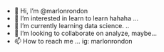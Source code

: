 - 👋 Hi, I’m @marlonrondon
- 👀 I’m interested in learn to learn hahaha ...
- 🌱 I’m currently learning data science. ..
- 💞️ I’m looking to collaborate on analyze, maybe...
- 📫 How to reach me ... ig: marlonrondon 

<!---
marlonrondon/marlonrondon is a ✨ special ✨ repository because its `README.md` (this file) appears on your GitHub profile.
You can click the Preview link to take a look at your changes.
--->

